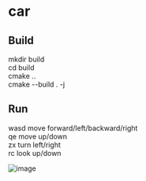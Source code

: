 # car

## Build
mkdir build  
cd build  
cmake ..  
cmake --build . -j  

## Run
wasd move forward/left/backward/right  
qe move up/down  
zx turn left/right  
rc look up/down  

![image](https://github.com/limingyin18/car/blob/main/demo_pic/crowd_demo.gif)